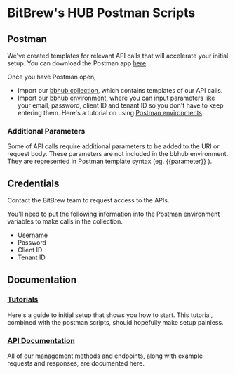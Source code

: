 # BitBrew's HUB Postman Scripts

## Postman

We've created templates for relevant API calls that will accelerate your initial
setup. You can download the Postman app [here](https://www.getpostman.com/).

Once you have Postman open,

- Import our [bbhub collection](bbhub.postman_collection), which contains templates of our API calls.
- Import our [bbhub environment](bbhub.postman_environment), where you can input parameters like your email, password, client ID and tenant ID so you don't have to keep entering them. Here's a tutorial on using [Postman environments](https://www.getpostman.com/docs/environments).

### Additional Parameters

Some of API calls require additional parameters to be added to the URI or
request body. These parameters are not included in the bbhub environment. They
are represented in Postman template syntax (eg. {{parameter}} ).

## Credentials

Contact the BitBrew team to request access to the APIs.

You'll need to put the following information into the Postman environment
variables to make calls in the collection.

- Username
- Password
- Client ID
- Tenant ID

## Documentation

### [Tutorials](http://docs.hub.bitbrew.com/docs/getting-started)

Here's a guide to initial setup that shows you how to start. This tutorial,
combined with the postman scripts, should hopefully make setup painless.

### [API Documentation](http://docs.bbhub.apiary.io)

All of our management methods and endpoints, along with example requests and
responses, are documented here.
